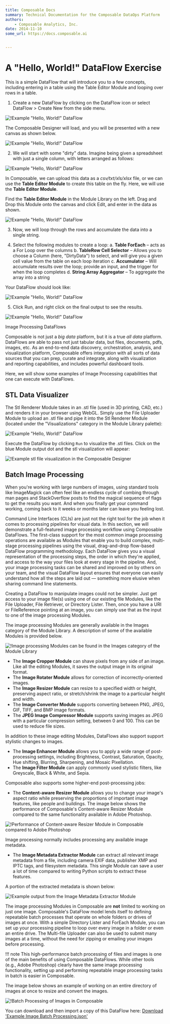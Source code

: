 ```yaml
---
title: Composable Docs
summary: Technical Documentation for the Composable DataOps Platform
authors:
    - Composable Analytics, Inc.
date: 2014-11-10
some_url: https://docs.composable.ai


---
```


# A "Hello, World!" DataFlow Exercise

This is a simple DataFlow that will introduce you to a few concepts, including entering in a table using the Table Editor Module and looping over rows in a table.

1.	Create a new DataFlow by clicking on the DataFlow icon or select DataFlow > Create New from the side menu.

![!Example "Hello, World!" DataFlow](img/DataFlow-HelloWorld-01.png)

The Composable Designer will load, and you will be presented with a new canvas as shown below.
 
![!Example "Hello, World!" DataFlow](img/DataFlow-HelloWorld-02.png)

2.	We will start with some "dirty" data. Imagine being given a spreadsheet with just a single column, with letters arranged as follows:

![!Example "Hello, World!" DataFlow](img/DataFlow-HelloWorld-03.png)

In Composable, we can upload this data as a *csv/txt/xls/xlsx* file, or we can use the **Table Editor Module** to create this table on the fly. Here, we will use the **Table Editor Module**.

Find the **Table Editor Module** in the Module Library on the left. Drag and Drop this Module onto the canvas and click Edit, and enter in the data as shown.

![!Example "Hello, World!" DataFlow](img/DataFlow-HelloWorld-04.png)

3.	Now, we will loop through the rows and accumulate the data into a single string.

4.	Select the following modules to create a loop:
a.	**Table ForEach** – acts as a For Loop over the columns
b.	**TableRow Cell Selector** – Allows you to choose a Column (here, "DirtyData") to select, and will give you a given cell value from the table on each loop iteration
c.	**Accumulator** – Will accumulate results over the loop; provide an input, and the trigger for when the loop completes
d.	**String Array Aggregator** – To aggregate the array into a string

Your DataFlow should look like:

![!Example "Hello, World!" DataFlow](img/DataFlow-HelloWorld-05.png)

5.	Click Run, and right click on the final output to see the results.
 
![!Example "Hello, World!" DataFlow](img/DataFlow-HelloWorld-06.png)





















Image Processing DataFlows

Composable is not just a *big data* platform, but it is a true *all data* platform. DataFlows are able to pass not just tabular data, but files, documents, pdfs, images, etc. As an end-to-end data discovery, orchestration, analysis, and visualization platform, Composable offers integration with all sorts of data sources that you can prep, curate and integrate, along with visualization and reporting capabilities, and includes powerful dashboard tools.

Here, we will show some examples of Image Processing capabilities that one can execute with DataFlows.

## STL Data Visualizer

The Stl Renderer Module takes in an .stl file (used in 3D printing, CAD, etc.) and renders it in your browser using WebGL. Simply use the File Uploader Module to upload an .stl file and pipe it into the Stl Renderer Module (located under the "Visualizations" category in the Module Library palette):

![!Example "Hello, World!" DataFlow](img/DataFlow-HelloWorld-01.png)

Execute the DataFlow by clicking `Run` to visualize the .stl files. Click on the blue Module output dot and the stl visualization will appear:

 ![!Example stl file visualization in the Composable Designer](img/DataFlow-ImageProcessing-02.png)

## Batch Image Processing

When you're working with large numbers of images, using standard tools like ImageMagick can often feel like an endless cycle of combing through man pages and StackOverflow posts to find the magical sequence of flags to get the results you want. And when you finally get your command working, coming back to it weeks or months later can leave you feeling lost.

Command Line Interfaces (CLIs) are just not the right tool for the job when it comes to processing pipelines for visual data. In this section, we will demonstrate a full-featured image processing workflow using Composable DataFlows. The first-class support for the most common image processing operations are available as Modules that enable you to build complex, multi-stage processing pipelines using the visual, drag-and-drop flow-based DataFlow programming methodology. Each DataFlow gives you a visual representation of the processing steps, the order in which they're applied, and access to the way your files look at every stage in the pipeline. And, your image processing tasks can be shared and improved on by others on your team, and the visual DataFlow layout ensures that everyone can easily understand how all the steps are laid out — something more elusive when sharing command line statements.

Creating a DataFlow to manipulate images could not be simpler. Just get access to your image file(s) using one of our existing file Modules, like the File Uploader, File Retriever, or Directory Lister. Then, once you have a URI or FileReference pointing at an image, you can simply use that as the input to one of the image processing Modules. 


The image processing Modules are generally available in the Images category of the Module Library. A description of some of the available Modules is provided below.

 ![!Image processing Modules can be found in the Images category of the Module Library](img/DataFlow-ImageProcessing-03.png)

- The **Image Cropper Module** can shave pixels from any side of an image. Like all the editing Modules, it saves the output image in its original format.
- The **Image Rotater Module** allows for correction of incorrectly-oriented images.
- The **Image Resizer Module** can resize to a specified width or height, preserving aspect ratio, or stretch/shrink the image to a particular height and width.
- The **Image Converter Module** supports converting between PNG, JPEG, GIF, TIFF, and BMP image formats.
- The **JPEG Image Compressor Module** supports saving images as JPEG with a particular compression setting, between 0 and 100. This can be used to reduce file sizes.

In addition to these image editing Modules, DataFlows also support support stylistic changes to images.

- The **Image Enhancer Module** allows you to apply a wide range of post-processing settings, including Brightness, Contrast, Saturation, Opacity, Hue shifting, Blurring, Sharpening, and Mosaic Pixellation.
- The **Image Filter Module** can apply commonly used stylistic filters, like Greyscale, Black & White, and Sepia.

Composable also supports some higher-end post-processing jobs:

- The **Content-aware Resizer Module** allows you to change your image's aspect ratio while preserving the proportions of important image features, like people and buildings. The image below shows the performance of Composable's Content-aware Resizer Module compared to the same functionality available in Adobe Photoshop.

![!Performance of Content-aware Resizer Module in Composable compared to Adobe Photoshop](img/DataFlow-ImageProcessing-04.png)

Image processing normally includes processing any available image metadata.

- The **Image Metadata Extractor Module** can extract all relevant image metadata from a file, including camera EXIF data, publisher XMP and IPTC tags, and filesystem metadata. This single Module can save a user a lot of time compared to writing Python scripts to extract these features.

A portion of the extracted metadata is shown below:

![!Example output from the Image Metadata Extractor Module](img/DataFlow-ImageProcessing-05.png)

The image processing Modules in Composable are **not** limited to working on just one image. Composable's DataFlow model lends itself to defining repeatable batch processes that operate on whole folders or drives of images at once. With a simple Directory Lister and ForEach Module, you can set up your processing pipeline to loop over every image in a folder or even an entire drive. The Multi-file Uploader can also be used to submit many images at a time, without the need for zipping or emailing your images before processing. 

!!! note
    This high-performance batch processing of files and images is one of the main benefits of using Composable DataFlows. While other tools (e.g., Adobe Photoshop) clearly have the same image processing functionality, setting up and performing repeatable image processing tasks in batch is easier in Composable.

The image below shows an example of working on an entire directory of images at once to resize and convert the images.

![!Batch Processing of Images in Composable](img/DataFlow-ImageProcessing-06.png)

You can download and then import a copy of this DataFlow here: <a href="../../Tutorial/img/Example Image Batch Processing.json" download="Example Image Batch Processing.json">Download 'Example Image Batch Processing.json'</a> 
